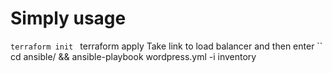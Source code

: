# Simply usage

`` terraform init 
`` terraform apply
Take link to load balancer and then enter 
`` cd ansible/ && ansible-playbook wordpress.yml -i inventory